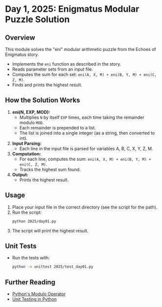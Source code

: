 # Day 1, 2025: Enigmatus Modular Puzzle Solution

## Overview
This module solves the "eni" modular arithmetic puzzle from the Echoes of Enigmatus story.

- Implements the `eni` function as described in the story.
- Reads parameter sets from an input file.
- Computes the sum for each set: `eni(A, X, M) + eni(B, Y, M) + eni(C, Z, M)`.
- Finds and prints the highest result.

## How the Solution Works

1. **eni(N, EXP, MOD):**
   - Multiplies `N` by itself `EXP` times, each time taking the remainder modulo `MOD`.
   - Each remainder is prepended to a list.
   - The list is joined into a single integer (as a string, then converted to int).
2. **Input Parsing:**
   - Each line in the input file is parsed for variables A, B, C, X, Y, Z, M.
3. **Computation:**
   - For each line, computes the sum: `eni(A, X, M) + eni(B, Y, M) + eni(C, Z, M)`.
   - Tracks the highest sum found.
4. **Output:**
   - Prints the highest result.

## Usage

1. Place your input file in the correct directory (see the script for the path).
2. Run the script:
   ```bash
   python 2025/day01.py
   ```
3. The script will print the highest result.

## Unit Tests
- Run the tests with:
  ```bash
  python -m unittest 2025/test_day01.py
  ```

## Further Reading
- [Python's Modulo Operator](https://docs.python.org/3/reference/expressions.html#binary-arithmetic-operations)
- [Unit Testing in Python](https://docs.python.org/3/library/unittest.html)
